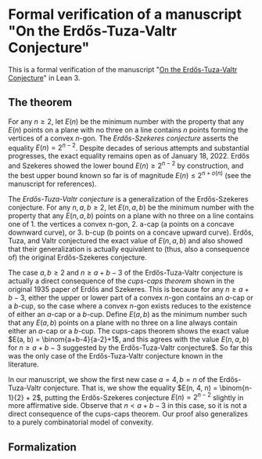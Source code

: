 # Formal verification of a manuscript "On the Erdős-Tuza-Valtr Conjecture" 
This is a formal verification of the manuscript "[On the Erdős-Tuza-Valtr Conjecture](https://arxiv.org/abs/2206.04260)" in Lean 3.

## The theorem
For any $n \geq 2$, let $E(n)$ be the minimum number with the property that any $E(n)$ points on a plane with no three on a line contains $n$ points 
forming the vertices of a convex $n$-gon.
The _Erdős-Szekeres conjecture_ asserts the equality $E(n) = 2^{n−2}$. 
Despite decades of serious attempts and substantial progresses, the exact equality remains open as of January 18, 2022.
Erdős and Szekeres showed the lower bound $E(n) \geq 2^{n−2}$ by construction, and 
the best upper bound known so far is of magnitude $E(n) \leq 2^{n + o(n)}$ (see the manuscript for references).

The _Erdős-Tuza-Valtr conjecture_ is a generalization of the Erdős-Szekeres conjecture.
For any $n, a, b \geq 2$, let $E(n, a, b)$ be the minimum number with the property that any $E(n, a, b)$ points on a plane with no three on a line
contains one of 1. the vertices a convex n-gon, 2. a-cap (a points on a concave downward curve), or 3. b-cup (b points on a concave upward curve).
Erdős, Tuza, and Valtr conjectured the exact value of $E(n, a, b)$ and
also showed that their generalization is actually equivalent to (thus, also a consequence of) the original Erdős-Szekeres conjecture.

The case $a, b \geq 2$ and $n \geq a + b - 3$ of the Erdős-Tuza-Valtr conjecture is actually a direct consequence of the _cups-caps theorem_ 
shown in the original 1935 paper of Erdős and Szekeres.
This is because for any $n \geq a + b - 3$, either the upper or lower part of a convex $n$-gon contains an $a$-cap or a $b$-cup, 
so the case where a convex $n$-gon exists reduces to the existence of either an $a$-cap or a $b$-cup.
Define $E(a, b)$ as the minimum number such that any $E(a, b)$ points on a plane with no three on a line
always contain either an $a$-cap or a $b$-cup.
The cups-caps theorem shows the exact value $E(a, b) = \binom{a+b-4}{a-2}+1$,
and this agrees with the value $E(n, a, b)$ for $n \geq a + b - 3$ suggested by the Erdős-Tuza-Valtr conjecture$.
So far this was the only case of the Erdős-Tuza-Valtr conjecture known in the literature.

In our manuscript, we show the first new case $a = 4, b = n$ of the Erdős-Tuza-Valtr conjecture.
That is, we show the equality $E(n, 4, n) = \binom{n-1}{2} + 2$, 
putting the Erdős-Szekeres conjecture $E(n) = 2^{n-2}$ slightly in more affirmative side.
Observe that $n < a + b - 3$ in this case, so it is not a direct consequence of the cups-caps theorem.
Our proof also generalizes to a purely combinatorial model of convexity.

## Formalization
